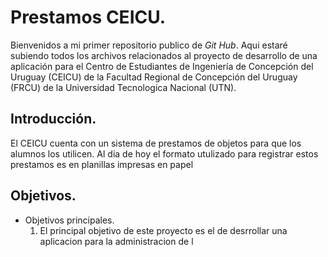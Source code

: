 # Prestamos CEICU.

Bienvenidos a mi primer repositorio publico de *Git Hub*. Aqui estaré subiendo todos los archivos relacionados al proyecto de desarrollo
de una aplicación para el Centro de Estudiantes de Ingeniería de Concepción del Uruguay (CEICU) de la Facultad Regional de Concepción del Uruguay (FRCU)
de la Universidad Tecnologica Nacional (UTN).

## Introducción.
El CEICU cuenta con un sistema de prestamos de objetos para que los alumnos los utilicen. Al dia de hoy el formato utulizado para registrar estos prestamos es en planillas impresas en papel

## Objetivos.
- Objetivos principales.
    1. El principal objetivo de este proyecto es el de desrrollar una aplicacion para la administracion de l